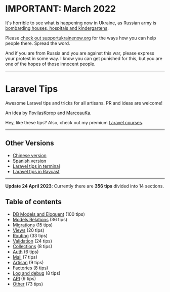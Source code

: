 # IMPORTANT: March 2022

It's horrible to see what is happening now in Ukraine, as Russian army is [bombarding houses, hospitals and kindergartens](https://twitter.com/DavidCornDC/status/1501620037785997316).

Please [check out supportukrainenow.org](https://supportukrainenow.org/) for the ways how you can help people there. Spread the word.

And if you are from Russia and you are against this war, please express your protest in some way. I know you can get punished for this, but you are one of the hopes of those innocent people.

---

# Laravel Tips

Awesome Laravel tips and tricks for all artisans. PR and ideas are welcome!

An idea by [PovilasKorop](https://github.com/PovilasKorop) and [MarceauKa](https://github.com/MarceauKa).

Hey, like these tips? Also, check out my premium [Laravel courses](https://laraveldaily.com/courses?utm_source=github&utm_campaign=laravel-tips).

---

## Other Versions

- [Chinese version](https://github.com/Lysice/laravel-tips-chinese/blob/master/README-zh.md)
- [Spanish version](https://github.com/ErickMUOSD/laravel-tips-spanish)
- [Laravel tips in terminal](https://github.com/godruoyi/laravel-tips)
- [Laravel tips in Raycast](https://github.com/godruoyi/laravel-tips-raycast)


---
**Update 24 April 2023**: Currently there are **356 tips** divided into 14 sections.

## Table of contents

- [DB Models and Eloquent](db-models-and-eloquent.md) (100 tips)
- [Models Relations](models-relations.md) (36 tips)
- [Migrations](migrations.md) (15 tips)
- [Views](views.md) (20 tips)
- [Routing](routing.md) (33 tips)
- [Validation](validation.md) (24 tips)
- [Collections](collections.md) (8 tips)
- [Auth](auth.md) (6 tips)
- [Mail](mail.md) (7 tips)
- [Artisan](artisan.md) (9 tips)
- [Factories](factories.md) (8 tips)
- [Log and debug](log-and-debug.md) (8 tips)
- [API](api.md) (9 tips)
- [Other](other.md) (73 tips)
